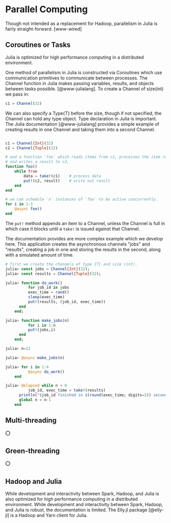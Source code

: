 # Parallel Computing

Though not intended as a replacement for Hadoop, parallelism in Julia is fairly
straight-forward. [www-wired]

## Coroutines or Tasks

Julia is optimized for high performance computing in a distributed environment.

One method of parallelism in Julia is constructed via Coroutines which use communication primitives  to communicate between processes. The Channel function in
Julia makes passing variables, results, and objects between tasks possible.
[@www-julialang]. To create a Channel of size(int) we pass in:

```julia
c1 = Channel(32)
```

We can also specify a Type{T} before the size, though if not specified, the
Channel can hold any type object. Type declaration in Julia is important. The Julia documentation [@www-julialang] provides a simple example of creating results in one Channel and taking them into a second Channel.

```julia

c1 = Channel{Int}(32)
c2 = Channel{Tuple}(32)

# and a function `foo` which reads items from c1, processes the item read
# and writes a result to c2,
function foo()
    while true
        data = take!(c1)    # process data
        put!(c2, result)    # write out result
    end
end

# we can schedule `n` instances of `foo` to be active concurrently.
for i in 1:3
    @async foo()
end
```

The ```put!``` method appends an item to a Channel, unless the Channel is full
in which case it blocks until a ```take!``` is issued against that Channel.

The documentation provides are more complex example which we develop here. This
application creates the asynchronous channels "jobs" and "results", creating a
job in one and storing the results in the second, along with a simulated amount
of time. 

```julia
# first we create the channels of type {T} and size (int). 
julia> const jobs = Channel{Int}(32);
julia> const results = Channel{Tuple}(32);

julia> function do_work()
          for job_id in jobs
	      exec_time = rand()
	      sleep(exec_time)
	      put!(results, (job_id, exec_time))
	  end
	end;

julia> function make_jobs(n)
          for i in 1:n
	      put!(jobs,i)
	  end
	end;

julia> n=12

julia> @async make_jobs(n)

julia> for i in 1:4
          @async do_work()
	end

julia> @elapsed while n > 0
          job_id, exec_time = take!(results)
	  println("$job_id finished in $(round(exec_time; digits=2)) seconds")
	  global n = n-1
	end
```

## Multi-threading

:o:

## Green-threading

:o:

## Hadoop and Julia

While development and interactivity between Spark, Hadoop, and Julia is also
optimized for high performance computing in a distributed environment. While
development and interactivity between Spark, Hadoop, and Julia is robust, the
documentation is limited. The Elly.jl package [@elly-jl] is a Hadoop and Yarn
client for Julia. 
